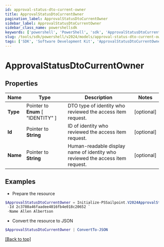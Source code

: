 ```yaml
---
id: approval-status-dto-current-owner
title: ApprovalStatusDtoCurrentOwner
pagination_label: ApprovalStatusDtoCurrentOwner
sidebar_label: ApprovalStatusDtoCurrentOwner
sidebar_class_name: powershellsdk
keywords: ['powershell', 'PowerShell', 'sdk', 'ApprovalStatusDtoCurrentOwner'] 
slug: /tools/sdk/powershell/v2024/models/approval-status-dto-current-owner
tags: ['SDK', 'Software Development Kit', 'ApprovalStatusDtoCurrentOwner']
---
```



# ApprovalStatusDtoCurrentOwner

## Properties

Name | Type | Description | Notes
------------ | ------------- | ------------- | -------------
**Type** |  Pointer to  **Enum** [  "IDENTITY" ] | DTO type of identity who reviewed the access item request. | [optional] 
**Id** |  Pointer to **String** | ID of identity who reviewed the access item request. | [optional] 
**Name** |  Pointer to **String** | Human-readable display name of identity who reviewed the access item request. | [optional] 

## Examples

- Prepare the resource
```powershell
$ApprovalStatusDtoCurrentOwner = Initialize-PSSailpoint.V2024ApprovalStatusDtoCurrentOwner  -Type IDENTITY `
 -Id 2c3780a46faadee4016fb4e018c20652 `
 -Name Allen Albertson
```

- Convert the resource to JSON
```powershell
$ApprovalStatusDtoCurrentOwner | ConvertTo-JSON
```


[[Back to top]](#) 

